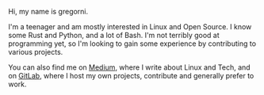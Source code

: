 Hi, my name is gregorni.

I'm a teenager and am mostly interested in Linux and Open Source.
I know some Rust and Python, and a lot of Bash.
I'm not terribly good at programming yet, so I'm looking to gain some experience by contributing to various projects.

You can also find me on [Medium](https://medium.com/@gregorni), where I write about Linux and Tech, and on [GitLab](https://gitlab.com/gregorni), where I host my own projects, contribute and generally prefer to work.
